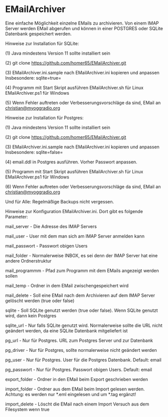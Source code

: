 # EMailArchiver

Eine einfache Möglichkeit einzelne EMails zu archivieren.
Von einem IMAP Server werden EMail abgerufen und können in einer
POSTGRES oder SQLite Datenbank gespeichert werden.

Hinweise zur Installation für SQLite:

(1) Java mindestens Version 11 sollte installiert sein

(2) git clone https://github.com/homer65/EMailArchiver.git

(3) EMailArchiver.ini.sample nach EMailArchiver.ini kopieren und anpassen
    Insbesondere: sqlite=true=
    
(4) Programm mit Start Skript ausführen
    EMailArchiver.sh für Linux
    EMailArchiver.ps1 für Windows
    
(5) Wenn Fehler auftreten oder Verbesserungsvorschläge da sind,
    EMail an christian@myoggradio.org
    
Hinweise zur Installation für Postgres:

(1) Java mindestens Version 11 sollte installiert sein

(2) git clone https://github.com/homer65/EMailArchiver.git

(3) EMailArchiver.ini.sample nach EMailArchiver.ini kopieren und anpassen
    Insbesondere: sqlite=false=
    
(4) email.ddl in Postgres ausführen. Vorher Passwort anpassen.

(5) Programm mit Start Skript ausführen
    EMailArchiver.sh für Linux
    EMailArchiver.ps1 für Windows
    
(6) Wenn Fehler auftreten oder Verbesserungsvorschläge da sind,
    EMail an christian@myoggradio.org


Und für Alle: Regelmäßige Backups nicht vergessen.


Hinweise zur Konfiguration EMailArchiver.ini. Dort gibt es folgende Parameter:

mail_server - Die Adresse des IMAP Servers

mail_user - User mit dem man sich am IMAP Server anmelden kann

mail_passwort - Passwort obigen Users

mail_folder - Normalerweise INBOX, es sei denn der IMAP Server hat eine andere Ordnerstruktur

mail_programmm - Pfad zum Programm mit dem EMails angezeigt werden sollen

mail_temp - Ordner in dem EMail zwischengespeichert wird

mail_delete - Soll eine EMail nach dem Archivieren auf dem IMAP Server gelöscht werden (true oder false)

sqlite - Soll SQLite genutzt werden (true oder false). Wenn SQLite genutzt wird, dann kein Postgres

sqlite_url - Nur falls SQLite genutzt wird. Normalerweise sollte die URL nicht geändert werden, da eine SQLite Datenbank mitgeliefert ist

pg_url - Nur für Postgres. URL zum Postgres Server und zur Datenbank

pg_driver - Nur für Postgres, sollte normalerweise nicht geändert werden

pg_user - Nur für Postgres. User für die Postgres Datenbank. Default: email

pg_passwort - Nur für Postgres. Passwort obigen Users. Default: email

export_folder - Ordner in den EMail beim Export geschrieben werden

import_folder - Ordner aus dem EMail beim Import gelesen werden. Achtung: es werden nur *.eml  eingelesen und um *.tag ergänzt!

import_delete - Löscht die EMail nach einem Import Versuch aus dem Filesystem wenn true


